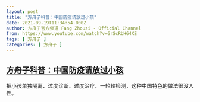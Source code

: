 ```yaml
---
layout: post
title: "方舟子科普：中国防疫请放过小孩"
date: 2021-09-19T11:34:54.000Z
author: 方舟子官方频道 Fang Zhouzi - Official Channel
from: https://www.youtube.com/watch?v=6rScRbH64XE
tags: [ 方舟子 ]
categories: [ 方舟子 ]
---
```

<!--1632051294000-->
[方舟子科普：中国防疫请放过小孩](https://www.youtube.com/watch?v=6rScRbH64XE)
------

<div>
把小孩单独隔离、过度诊断、过度治疗、一轮轮检测，这种中国特色的做法很没人性。
</div>
